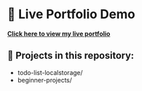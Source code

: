 # 🚀 Live Portfolio Demo
**[Click here to view my live portfolio](https://negar-m.github.io/web-development-portfolio/)**

## 📁 Projects in this repository:
- todo-list-localstorage/
- beginner-projects/
